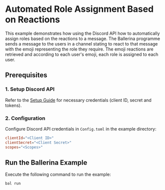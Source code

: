 # Automated Role Assignment Based on Reactions

This example demonstrates how using the Discord API how to automatically assign roles based on the reactions to a message. The Ballerina programme sends a message to the users in a channel stating to react to that message with the emoji representing the role they require. The emoji reactions are retrieved and according to each user's emoji, each role is assigned to each user.

## Prerequisites

### 1. Setup Discord API

Refer to the [Setup Guide](https://github.com/HussainLatiff/module-ballerinax-discord/blob/main/ballerina/Module.md) for necessary credentials (client ID, secret and tokens).

### 2. Configuration

Configure Discord API credentials in `Config.toml` in the example directory:

```toml
clientId="<Client ID>"
clientSecret="<Client Secret>"
scopes="<Scopes>"
```

## Run the Ballerina Example

Execute the following command to run the example:

```bash
bal run
```